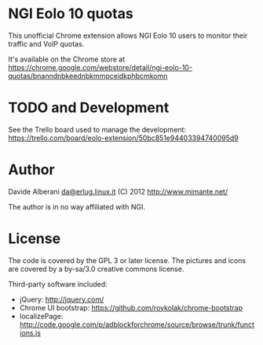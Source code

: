 NGI Eolo 10 quotas
==================

This unofficial Chrome extension allows NGI Eolo 10 users to monitor their traffic and VoIP quotas.

It's available on the Chrome store at https://chrome.google.com/webstore/detail/ngi-eolo-10-quotas/bnanndnbkeednbkmmpceidkphbcmkomn


TODO and Development
====================

See the Trello board used to manage the development: https://trello.com/board/eolo-extension/50bc851e94403394740095d9


Author
======

Davide Alberani <da@erlug.linux.it> (C) 2012
http://www.mimante.net/

The author is in no way affiliated with NGI.


License
=======

The code is covered by the GPL 3 or later license.
The pictures and icons are covered by a by-sa/3.0 creative commons license.

Third-party software included:
  - jQuery: http://jquery.com/
  - Chrome UI bootstrap: https://github.com/roykolak/chrome-bootstrap
  - localizePage: http://code.google.com/p/adblockforchrome/source/browse/trunk/functions.js

